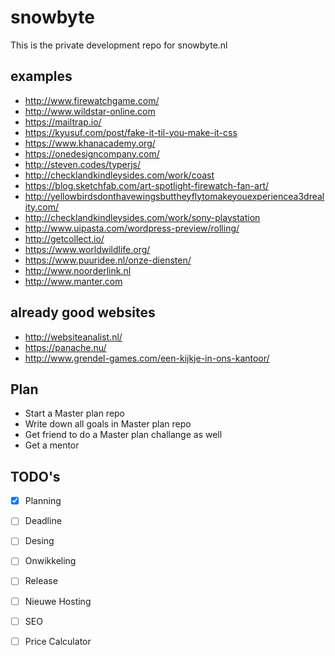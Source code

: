 # snowbyte
This is the private development repo for snowbyte.nl

## examples
- http://www.firewatchgame.com/
- http://www.wildstar-online.com
- https://mailtrap.io/
- https://kyusuf.com/post/fake-it-til-you-make-it-css
- https://www.khanacademy.org/
- https://onedesigncompany.com/
- http://steven.codes/typerjs/
- http://checklandkindleysides.com/work/coast
- https://blog.sketchfab.com/art-spotlight-firewatch-fan-art/
- http://yellowbirdsdonthavewingsbuttheyflytomakeyouexperiencea3dreality.com/
- http://checklandkindleysides.com/work/sony-playstation
- http://www.uipasta.com/wordpress-preview/rolling/
- http://getcollect.io/
- https://www.worldwildlife.org/
- https://www.puuridee.nl/onze-diensten/
- http://www.noorderlink.nl
- http://www.manter.com


## already good websites
- http://websiteanalist.nl/
- https://panache.nu/
- http://www.grendel-games.com/een-kijkje-in-ons-kantoor/

## Plan
- Start a Master plan repo
- Write down all goals in Master plan repo
- Get friend to do a Master plan challange as well
- Get a mentor

## TODO's
- [x] Planning
- [ ] Deadline
- [ ] Desing
- [ ] Onwikkeling
- [ ] Release
- [ ] Nieuwe Hosting
- [ ] SEO
- [ ] Price Calculator

